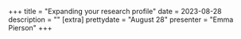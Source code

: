 +++
title = "Expanding your research profile"
date = 2023-08-28
description = ""
[extra]
prettydate = "August 28"
presenter = "Emma Pierson"
+++
